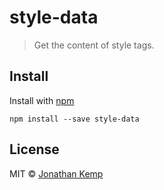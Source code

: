# style-data

> Get the content of style tags.

## Install

Install with [npm](https://npmjs.org/package/style-data)

```
npm install --save style-data
```

## License

MIT © [Jonathan Kemp](http://jonkemp.com)
